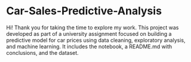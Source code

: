 # Car-Sales-Predictive-Analysis
Hi! Thank you for taking the time to explore my work. This project was developed as part of a university assignment focused on building a predictive model for car prices using data cleaning, exploratory analysis, and machine learning. It includes the notebook, a README.md with conclusions, and the dataset.
